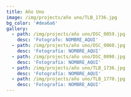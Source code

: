 ```yaml
---
title: Año Uno
image: /img/projects/año uno/TLB_1736.jpg
bg_color: '#dea6a6'
gallery:
  - path: /img/projects/año uno/DSC_0059.jpg
    desc: 'Fotografo: NOMBRE_AQUI'
  - path: /img/projects/año uno/DSC_0060.jpg
    desc: 'Fotografía: NOMBRE_AQUI'
  - path: /img/projects/año uno/DSC_0090.jpg
    desc: 'Fotografía: NOMBRE_AQUI'
  - path: /img/projects/año uno/TLB_1736.jpg
    desc: 'Fotografía: NOMBRE_AQUI'
  - path: /img/projects/año uno/TLB_1770.jpg
    desc: 'Fotografía: NOMBRE_AQUI'
---
```


